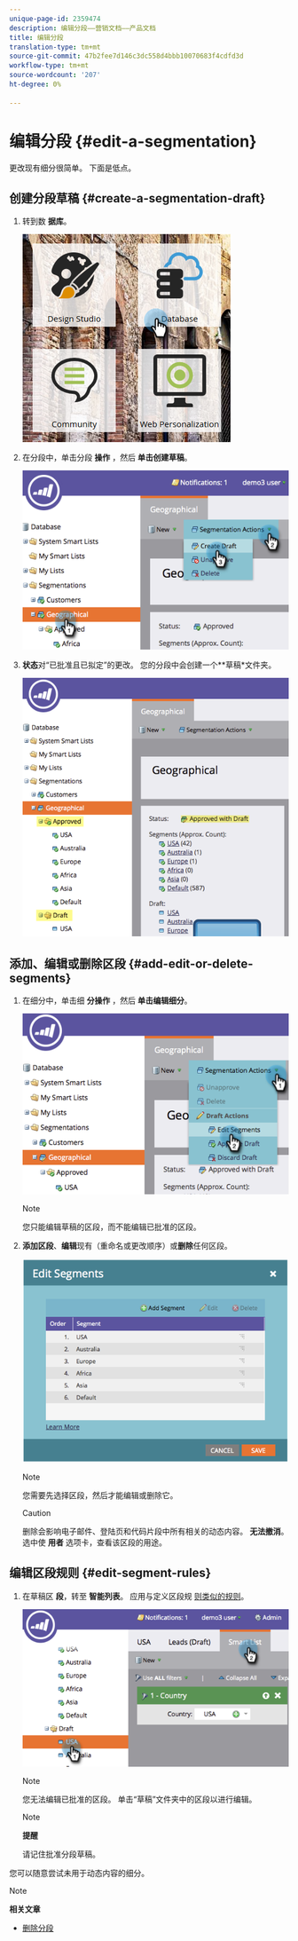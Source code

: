 ```yaml
---
unique-page-id: 2359474
description: 编辑分段——营销文档——产品文档
title: 编辑分段
translation-type: tm+mt
source-git-commit: 47b2fee7d146c3dc558d4bbb10070683f4cdfd3d
workflow-type: tm+mt
source-wordcount: '207'
ht-degree: 0%

---
```



# 编辑分段 {#edit-a-segmentation}

更改现有细分很简单。 下面是低点。

## 创建分段草稿 {#create-a-segmentation-draft}

1. 转到数 **据库**。

   ![](assets/db.png)

1. 在分段中，单击分段 **操作** ，然后 **单击创建草稿**。

   ![](assets/two.png)

1. **状态**对“已批准且已拟定”的更改。 您的分段中会创建一个**草稿*文件夹。

   ![](assets/three.png)

## 添加、编辑或删除区段 {#add-edit-or-delete-segments}

1. 在细分中，单击细 **分操作** ，然后 **单击编辑细分**。

   ![](assets/four.png)

   >[!NOTE]
   >
   >您只能编辑草稿的区段，而不能编辑已批准的区段。

1. **添加区段**、**编辑**现有（重命名或更改顺序）或**删除**任何区段。

   ![](assets/image2014-9-16-9-3a6-3a9.png)

   >[!NOTE]
   >
   >您需要先选择区段，然后才能编辑或删除它。

   >[!CAUTION]
   >
   >删除会影响电子邮件、登陆页和代码片段中所有相关的动态内容。 **无法撤消**。 选中使 **用者** 选项卡，查看该区段的用途。

## 编辑区段规则 {#edit-segment-rules}

1. 在草稿区 **段**，转至 **智能列表**。 应用与定义区段规 [则类似的规则](http://docs.marketo.com/display/public/DOCS/Define+Segment+Rules)。

   ![](assets/image2014-9-16-9-3a6-3a20.png)

   >[!NOTE]
   >
   >您无法编辑已批准的区段。 单击“草稿”文件夹中的区段以进行编辑。

   >[!NOTE]
   >
   >**提醒**
   >
   >
   >请记住批准分段草稿。

您可以随意尝试未用于动态内容的细分。

>[!NOTE]
>
>**相关文章**
>
>* [删除分段](delete-a-segmentation.md)

>




